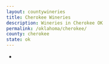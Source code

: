 ```yaml
---
layout: countywineries
title: Cherokee Wineries
description: Wineries in Cherokee OK
permalink: /oklahoma/cherokee/
county: cherokee
state: ok
---
```

-
